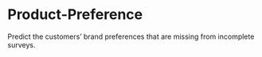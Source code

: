 # Product-Preference
Predict the customers’ brand preferences that are missing from incomplete surveys.
